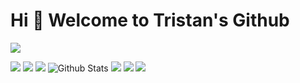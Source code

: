 # Hi 🎉 Welcome to Tristan's Github 
<img src="https://readme-typing-svg.herokuapp.com/?lines=Welcome,%20visitor!;Hello%20Github%20World!&font=Roboto" />


[![](https://img.shields.io/badge/-Python-007396?style=for-the-badge&logo=python&logoColor=ffffff)](https://www.python.org/)
[![](https://img.shields.io/badge/-JavaScript-DC143C?style=for-the-badge&logo=javascript&logoColor=ffffff)](https://www.w3school.com.cn/js/index.asp)
<img src="https://visitor-badge.glitch.me/badge?page_id=https://github.com/lixin0824&right_color=blue" />
![Github Stats](https://github-readme-stats.vercel.app/api?username=lixin0824&show_icons=true&theme=dark&count_private=true)
![](https://stats.justsong.cn/api/csdn?id=weixin_43798715&theme=dark)
![](https://stats.justsong.cn/api/bilibili/?id=bili_62617674864&theme=dark)
![](https://activity-graph.herokuapp.com/graph?username=lixin0824&theme=github)
